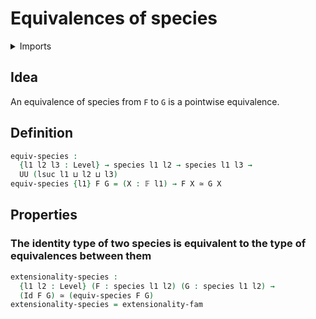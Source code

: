 # Equivalences of species

<details><summary>Imports</summary>
```agda
module univalent-combinatorics.equivalences-species where
open import foundation.contractible-types
open import foundation.dependent-pair-types
open import foundation.equality-dependent-function-types
open import foundation.equivalences
open import foundation.functions
open import foundation.identity-types
open import foundation.univalence
open import foundation.universe-levels
open import univalent-combinatorics.finite-types
open import univalent-combinatorics.species
```
</details>

## Idea

An equivalence of species from `F` to `G` is a pointwise equivalence.

## Definition

```agda
equiv-species :
  {l1 l2 l3 : Level} → species l1 l2 → species l1 l3 →
  UU (lsuc l1 ⊔ l2 ⊔ l3)
equiv-species {l1} F G = (X : 𝔽 l1) → F X ≃ G X
```

## Properties

### The identity type of two species is equivalent to the type of equivalences between them

```agda
extensionality-species :
  {l1 l2 : Level} (F : species l1 l2) (G : species l1 l2) →
  (Id F G) ≃ (equiv-species F G)
extensionality-species = extensionality-fam
```

